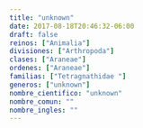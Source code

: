 ```yaml
---
title: "unknown"
date: 2017-08-18T20:46:32-06:00
draft: false
reinos: ["Animalia"]
divisiones: ["Arthropoda"]
clases: ["Araneae"]
ordenes: ["Araneae"]
familias: ["Tetragnathidae "]
generos: ["unknown"]
nombre_cientifico: "unknown"
nombre_comun: ""
nombre_ingles: ""
---
```

